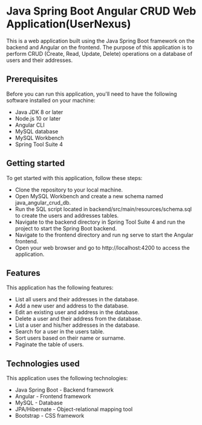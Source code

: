 # Java Spring Boot Angular CRUD Web Application(UserNexus)
This is a web application built using the Java Spring Boot framework on the backend and Angular on the frontend. The purpose of this application is to perform CRUD (Create, Read, Update, Delete) operations on a database of users and their addresses.

## Prerequisites
Before you can run this application, you'll need to have the following software installed on your machine:

- Java JDK 8 or later
- Node.js 10 or later
- Angular CLI
- MySQL database
- MySQL Workbench
- Spring Tool Suite 4
## Getting started
To get started with this application, follow these steps:

- Clone the repository to your local machine.
- Open MySQL Workbench and create a new schema named java_angular_crud_db.
- Run the SQL script located in backend/src/main/resources/schema.sql to create the users and addresses tables.
- Navigate to the backend directory in Spring Tool Suite 4 and run the project to start the Spring Boot backend.
- Navigate to the frontend directory and run ng serve to start the Angular frontend.
- Open your web browser and go to http://localhost:4200 to access the application.

## Features
This application has the following features:

- List all users and their addresses in the database.
- Add a new user and address to the database.
- Edit an existing user and address in the database.
- Delete a user and their address from the database.
- List a user and his/her addresses in the database.
- Search for a user in the users table.
- Sort users based on their name or surname.
- Paginate the table of users.

## Technologies used
This application uses the following technologies:

- Java Spring Boot - Backend framework
- Angular - Frontend framework
- MySQL - Database
- JPA/Hibernate - Object-relational mapping tool
- Bootstrap - CSS framework

